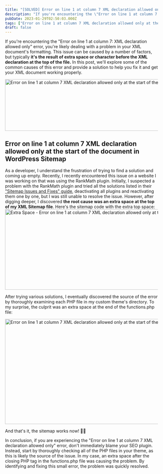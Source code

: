 ```yaml
---
title: "[SOLVED] Error on line 1 at column 7 XML declaration allowed only"
description: "If you're encountering the \"Error on line 1 at column 7: XML declaration allowed only\" error, you're likely dealing with a problem in your XML document's format"
pubDate: 2023-01-29T02:50:03.000Z
tags: ["Error on line 1 at column 7 XML declaration allowed only at the start of the document", "RankMath Sitemap Issue", "WordPress Sitemap Error"]
draft: false
---
```


If you're encountering the "Error on line 1 at column 7: XML declaration allowed only" error, you're likely dealing with a problem in your XML document's formatting. This issue can be caused by a number of factors, but typically <strong>it's the result of extra space or character before the XML declaration at the top of the file.</strong> In this post, we'll explore some of the common causes of this error and provide a solution to help you fix it and get your XML document working properly.

<img class="alignnone wp-image-890 size-full" src="https://www.elharony.com/wp-content/uploads/2023/01/SOLVED-error-on-line-1-at-column-7-XML-declaration-allowed-only-at-the-start-of-the-document-elharony.com_.png" alt="Error on line 1 at column 7 XML declaration allowed only at the start of the document" width="785" height="170" />
<h2>Error on line 1 at column 7 XML declaration allowed only at the start of the document in WordPress Sitemap</h2>
As a developer, I understand the frustration of trying to find a solution and coming up empty. Recently, I recently encountered this issue on a website I was working on that was using the RankMath plugin. Initially, I suspected a problem with the RankMath plugin and tried all the solutions listed in their <a href="https://rankmath.com/kb/fix-sitemap-issues/">"Sitemap Issues and Fixes" guide</a>, deactivating all plugins and reactivating them one by one, but I was still unable to resolve the issue. However, after digging deeper, I discovered <strong>the root cause was an extra space at the top of my XML Sitemap file</strong>. Here's the sitemap code with the extra top space:

<img class="alignnone size-full wp-image-891" src="https://www.elharony.com/wp-content/uploads/2023/01/SOLVED-error-on-line-1-at-column-7-XML-declaration-allowed-only-at-the-start-of-the-document-extra-space-elharony.com_.png" alt="Extra Space - Error on line 1 at column 7 XML declaration allowed only at the start of the document" width="939" height="265" />

After trying various solutions, I eventually discovered the source of the error by thoroughly examining each PHP file in my custom theme's directory. To my surprise, the culprit was an extra space at the end of the functions.php file:

<img class="alignnone size-full wp-image-892" src="https://www.elharony.com/wp-content/uploads/2023/01/SOLVED-error-on-line-1-at-column-7-XML-declaration-allowed-only-at-the-start-of-the-document-solution-elharony.com_.png" alt=" Error on line 1 at column 7 XML declaration allowed only at the start of the document" width="727" height="346" />

And that's it, the sitemap works now! 🎉🚀

In conclusion, if you are experiencing the "Error on line 1 at column 7 XML declaration allowed only" error, don't immediately blame your SEO plugin. Instead, start by thoroughly checking all of the PHP files in your theme, as this is likely the source of the issue. In my case, an extra space after the closing PHP tag in the functions.php file was causing the problem. By identifying and fixing this small error, the problem was quickly resolved.